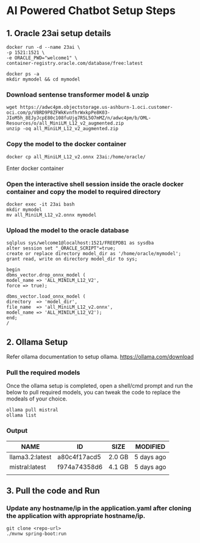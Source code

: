 

# AI Powered Chatbot Setup Steps



## 1. Oracle 23ai setup details

    docker run -d --name 23ai \  
    -p 1521:1521 \  
    -e ORACLE_PWD="welcome1" \  
    container-registry.oracle.com/database/free:latest  
      
    docker ps -a
    mkdir mymodel && cd mymodel


### Download sentense transformer model & unzip  ###

    wget https://adwc4pm.objectstorage.us-ashburn-1.oci.customer-oci.com/p/VBRD9P8ZFWkKvnfhrWxkpPe8K03-JIoM5h_8EJyJcpE80c108fuUjg7R5L5O7mMZ/n/adwc4pm/b/OML-Resources/o/all_MiniLM_L12_v2_augmented.zip
    unzip -oq all_MiniLM_L12_v2_augmented.zip  


### Copy the model to the docker container

    docker cp all_MiniLM_L12_v2.onnx 23ai:/home/oracle/ 

Enter docker container

### Open the interactive shell session inside the oracle docker container and copy the model to required directory

    docker exec -it 23ai bash  
    mkdir mymodel  
    mv all_MiniLM_L12_v2.onnx mymodel      


### Upload the model to the oracle database

    sqlplus sys/welcome1@localhost:1521/FREEPDB1 as sysdba  
    alter session set "_ORACLE_SCRIPT"=true;    
    create or replace directory model_dir as '/home/oracle/mymodel';  
    grant read, write on directory model_dir to sys;  
      
    begin  
    dbms_vector.drop_onnx_model (  
    model_name => 'ALL_MINILM_L12_V2',  
    force => true);  
      
    dbms_vector.load_onnx_model (  
    directory  => 'model_dir',  
    file_name  => 'all_MiniLM_L12_v2.onnx',  
    model_name => 'ALL_MINILM_L12_V2');  
    end;  
    /  

## 2. Ollama Setup

Refer ollama documentation to setup ollama.
https://ollama.com/download

### Pull the required models
Once the ollama setup is completed, open a shell/cmd prompt and run the below to pull required models, you can tweak the code to replace the modeals of your choice.

    ollama pull mistral
    ollama list

### Output

| **NAME**            | **ID**           | **SIZE**   | **MODIFIED**   |
|-----------------|--------------|--------|------------|
| llama3.2:latest | a80c4f17acd5 | 2.0 GB | 5 days ago |
| mistral:latest  | f974a74358d6 | 4.1 GB | 5 days ago |
|                 |              |        |            |

## 3. Pull the code and Run

### Update any hostname/ip in the application.yaml after cloning the application with appropriate hostname/ip.

    git clone <repo-url>
    ./mvnw spring-boot:run
